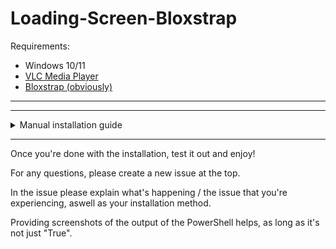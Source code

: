 # Loading-Screen-Bloxstrap

Requirements:
- Windows 10/11
- [VLC Media Player](https://www.videolan.org/vlc/)
- [Bloxstrap (obviously)](https://github.com/pizzaboxer/bloxstrap)
---
<!-- Extra infos for people using the installer -->


---
<!-- Manual installation guide -->
<details>
<summary>Manual installation guide</summary>
For the people that just don't like it the easy way...

# Script Setup
1. Download the "Intro.ps1" file
2. Open it in the text editor of your choice
3. At the top, replace [INSERT VIDEO PATH] with the file path to your video
4. If your VLC Media Player is in (x86) then add it into the $vlcPath vairable
5. Save the file

# Integration Setup Guide
1. Open Bloxstrap Menu
2. Scroll down to "Custom Integrations"
3. Click "New"
4. Set this as the Application Location: `C:\Windows\System32\WindowsPowerShell\v1.0\powershell.exe`
5. In the Launch Arguments, add this: `powershell -ExecutionPolicy Bypass -File ` and add the Path to the .ps1 file after it
6. Click "Save"
</details>

---

<!-- End of README -->

Once you're done with the installation, test it out and enjoy!

For any questions, please create a new issue at the top.

In the issue please explain what's happening / the issue that you're experiencing, aswell as your installation method.

Providing screenshots of the output of the PowerShell helps, as long as it's not just "True".

